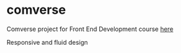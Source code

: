 # comverse

Comverse project for Front End Development course [here](http://amirsibat.github.io/comverse/)

Responsive and fluid design
